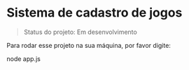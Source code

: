 <h1> Sistema de cadastro de jogos </h1>

> Status do projeto: Em desenvolvimento

Para rodar esse projeto na sua máquina, por favor digite:

node app.js
```
